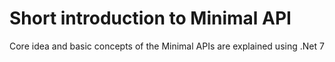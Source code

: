 # Short introduction to Minimal API

Core idea and basic concepts of the Minimal APIs are explained using .Net 7
